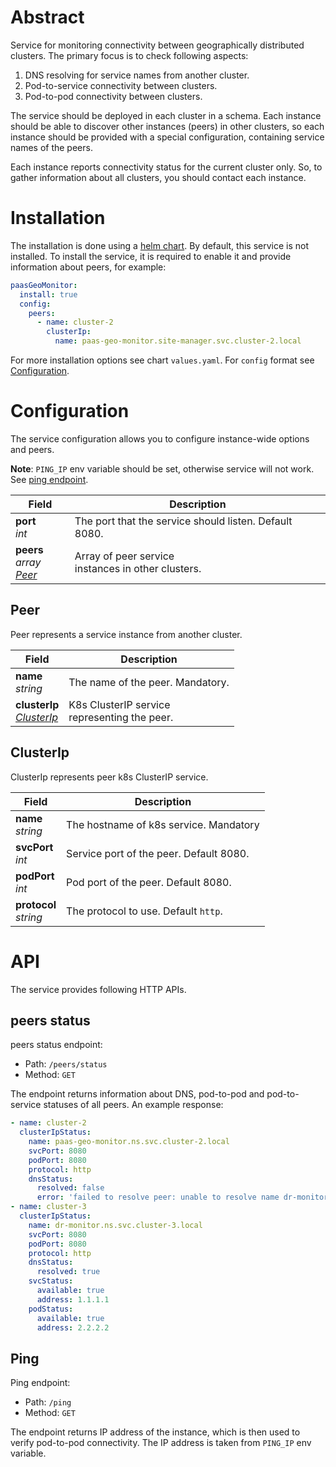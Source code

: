 # Abstract
Service for monitoring connectivity between geographically distributed clusters.
The primary focus is to check following aspects:
1. DNS resolving for service names from another cluster.
2. Pod-to-service connectivity between clusters.
3. Pod-to-pod connectivity between clusters.

The service should be deployed in each cluster in a schema.
Each instance should be able to discover other instances (peers) 
in other clusters, so each instance should be provided with a 
special configuration, containing service names of the peers.

Each instance reports connectivity status for the current cluster only.
So, to gather information about all clusters, 
you should contact each instance.

# Installation

The installation is done using a [helm chart](/charts/site-manager). By default, this service is not installed.
To install the service, it is required to enable it and provide information 
about peers, for example:
```yaml
paasGeoMonitor:
  install: true
  config:
    peers:
      - name: cluster-2
        clusterIp:
          name: paas-geo-monitor.site-manager.svc.cluster-2.local
```
For more installation options see chart `values.yaml`. For `config` format see [Configuration](#configuration). 

# Configuration
The service configuration allows you to configure instance-wide options and 
peers.

**Note**: `PING_IP` env variable should be set, otherwise service will not work. See [ping endpoint](#ping).

| Field                               | Description                                             |
|-------------------------------------|---------------------------------------------------------|
| **port**<br/>_int_                  | The port that the service should listen. Default 8080.  |
| **peers**<br/>_array [Peer](#peer)_ | Array of peer service <br/>instances in other clusters. |

## Peer
Peer represents a service instance from another cluster.

| Field                                       | Description                                           |
|---------------------------------------------|-------------------------------------------------------|
| **name**<br/>_string_                       | The name of the peer. Mandatory.                  |
| **clusterIp**<br/>_[ClusterIp](#clusterip)_ | K8s ClusterIP service <br/>representing the peer. |

## ClusterIp
ClusterIp represents peer k8s ClusterIP service.

| Field                     | Description                                 |
|---------------------------|---------------------------------------------|
| **name**<br/>_string_     | The hostname of k8s service. Mandatory      |
| **svcPort**<br/>_int_     | Service port of the peer. Default 8080. |
| **podPort**<br/>_int_     | Pod port of the peer. Default 8080.     |
| **protocol**<br/>_string_ | The protocol to use. Default `http`.        |

# API
The service provides following HTTP APIs. 

## peers status
peers status endpoint:
* Path: `/peers/status`
* Method: `GET`

The endpoint returns information about DNS, pod-to-pod and pod-to-service statuses of all peers.
An example response:
```yaml
- name: cluster-2
  clusterIpStatus:
    name: paas-geo-monitor.ns.svc.cluster-2.local
    svcPort: 8080
    podPort: 8080
    protocol: http
    dnsStatus:
      resolved: false
      error: 'failed to resolve peer: unable to resolve name dr-monitor.ns.svc.cluster-2.local: lookup dr-monitor.ns.svc.cluster-2.local: no such host'
- name: cluster-3
  clusterIpStatus:
    name: dr-monitor.ns.svc.cluster-3.local
    svcPort: 8080
    podPort: 8080
    protocol: http
    dnsStatus:
      resolved: true
    svcStatus:
      available: true
      address: 1.1.1.1
    podStatus:
      available: true
      address: 2.2.2.2
```

## Ping
Ping endpoint:
* Path: `/ping`
* Method: `GET`

The endpoint returns IP address of the instance, which is then used to verify pod-to-pod connectivity.
The IP address is taken from `PING_IP` env variable.